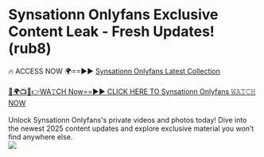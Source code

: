 # Synsationn Onlyfans Exclusive Content Leak - Fresh Updates! (rub8)

🔥 ACCESS NOW 🌍==►► <a href="https://tinyurl.com/kvy9nzfs" rel="nofollow">Synsationn Onlyfans Latest Collection</a>
<br><br>
[🔴🌍📺📱👉WA𝚃CH Now==►► CLICK HERE TO Synsationn Onlyfans 𝚆𝙰𝚃𝙲𝙷 NOW](https://tinyurl.com/kvy9nzfs)
<br><br>
Unlock Synsationn Onlyfans's private videos and photos today! Dive into the newest 2025 content updates and explore exclusive material you won’t find anywhere else.
<br>
<a href="https://tinyurl.com/kvy9nzfs" rel="nofollow" data-target="animated-image.originalLink"><img src="https://camo.githubusercontent.com/8a4f000d20f83aca3bf7ec5f350d767afa0574a8a352519fd8cfa583a6f93a33/68747470733a2f2f692e696d6775722e636f6d2f644a486b345a712e676966" data-canonical-src="https://i.imgur.com/dJHk4Zq.gif" style="max-width: 100%; display: inline-block;" data-target="animated-image.originalImage"></a>
<br>
